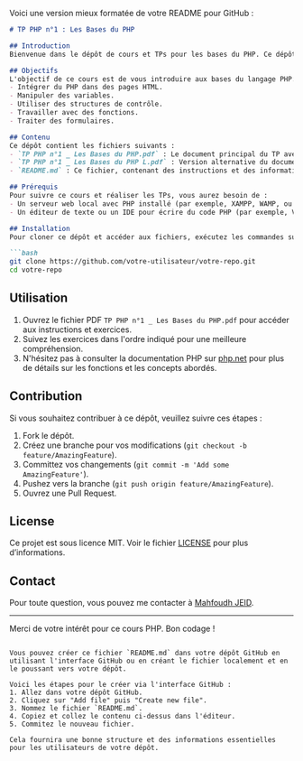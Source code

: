 Voici une version mieux formatée de votre README pour GitHub :

```markdown
# TP PHP n°1 : Les Bases du PHP

## Introduction
Bienvenue dans le dépôt de cours et TPs pour les bases du PHP. Ce dépôt contient les documents et les exercices nécessaires pour apprendre les fondamentaux de PHP.

## Objectifs
L'objectif de ce cours est de vous introduire aux bases du langage PHP. À travers une série d'exercices pratiques, vous apprendrez à :
- Intégrer du PHP dans des pages HTML.
- Manipuler des variables.
- Utiliser des structures de contrôle.
- Travailler avec des fonctions.
- Traiter des formulaires.

## Contenu
Ce dépôt contient les fichiers suivants :
- `TP PHP n°1 _ Les Bases du PHP.pdf` : Le document principal du TP avec les exercices.
- `TP PHP n°1 _ Les Bases du PHP L.pdf` : Version alternative du document principal.
- `README.md` : Ce fichier, contenant des instructions et des informations sur le dépôt.

## Prérequis
Pour suivre ce cours et réaliser les TPs, vous aurez besoin de :
- Un serveur web local avec PHP installé (par exemple, XAMPP, WAMP, ou MAMP).
- Un éditeur de texte ou un IDE pour écrire du code PHP (par exemple, VSCode, Sublime Text, PHPStorm).

## Installation
Pour cloner ce dépôt et accéder aux fichiers, exécutez les commandes suivantes :

```bash
git clone https://github.com/votre-utilisateur/votre-repo.git
cd votre-repo
```

## Utilisation
1. Ouvrez le fichier PDF `TP PHP n°1 _ Les Bases du PHP.pdf` pour accéder aux instructions et exercices.
2. Suivez les exercices dans l'ordre indiqué pour une meilleure compréhension.
3. N'hésitez pas à consulter la documentation PHP sur [php.net](https://www.php.net/manual/fr/) pour plus de détails sur les fonctions et les concepts abordés.

## Contribution
Si vous souhaitez contribuer à ce dépôt, veuillez suivre ces étapes :
1. Fork le dépôt.
2. Créez une branche pour vos modifications (`git checkout -b feature/AmazingFeature`).
3. Committez vos changements (`git commit -m 'Add some AmazingFeature'`).
4. Pushez vers la branche (`git push origin feature/AmazingFeature`).
5. Ouvrez une Pull Request.

## License
Ce projet est sous licence MIT. Voir le fichier [LICENSE](LICENSE) pour plus d’informations.

## Contact
Pour toute question, vous pouvez me contacter à [Mahfoudh JEID](mailto:mahfoudh.jeid@gmail.com).

---

Merci de votre intérêt pour ce cours PHP. Bon codage !
```

Vous pouvez créer ce fichier `README.md` dans votre dépôt GitHub en utilisant l'interface GitHub ou en créant le fichier localement et en le poussant vers votre dépôt. 

Voici les étapes pour le créer via l'interface GitHub :
1. Allez dans votre dépôt GitHub.
2. Cliquez sur "Add file" puis "Create new file".
3. Nommez le fichier `README.md`.
4. Copiez et collez le contenu ci-dessus dans l'éditeur.
5. Commitez le nouveau fichier.

Cela fournira une bonne structure et des informations essentielles pour les utilisateurs de votre dépôt.
